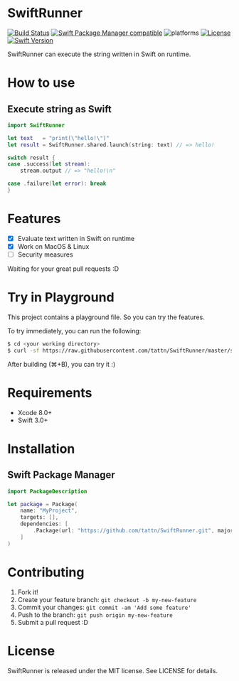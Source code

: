 SwiftRunner
===

[![Build Status](https://travis-ci.org/tattn/SwiftRunner.svg?branch=master)](https://travis-ci.org/tattn/SwiftRunner)
[![Swift Package Manager compatible](https://img.shields.io/badge/Swift%20Package%20Manager-compatible-brightgreen.svg)](https://github.com/apple/swift-package-manager)
![platforms](https://img.shields.io/badge/platforms-macOS%20%7C%20Linux-333333.svg)
[![License](https://img.shields.io/github/license/tattn/SwiftRunner.svg)]()
[![Swift Version](https://img.shields.io/badge/Swift-3.0+-F16D39.svg)](https://developer.apple.com/swift)


SwiftRunner can execute the string written in Swift on runtime.

# How to use

## Execute string as Swift

```swift
import SwiftRunner

let text   = "print(\"hello!\")"
let result = SwiftRunner.shared.launch(string: text) // => hello!

switch result {
case .success(let stream):
    stream.output // => "hello!\n"

case .failure(let error): break
}
```

# Features

- [x] Evaluate text written in Swift on runtime
- [x] Work on MacOS & Linux
- [ ] Security measures

Waiting for your great pull requests :D

# Try in Playground

This project contains a playground file. So you can try the features.

To try immediately, you can run the following:

```zsh
$ cd <your working directory>
$ curl -sf https://raw.githubusercontent.com/tattn/SwiftRunner/master/scripts/try-playground.sh | sh -s
```

After building (⌘+B), you can try it :)

# Requirements

- Xcode 8.0+
- Swift 3.0+

# Installation

## Swift Package Manager

```swift
import PackageDescription

let package = Package(
    name: "MyProject",
    targets: [],
    dependencies: [
        .Package(url: "https://github.com/tattn/SwiftRunner.git", majorVersion: 1)
    ]
)
```

# Contributing

1. Fork it!
2. Create your feature branch: `git checkout -b my-new-feature`
3. Commit your changes: `git commit -am 'Add some feature'`
4. Push to the branch: `git push origin my-new-feature`
5. Submit a pull request :D

# License

SwiftRunner is released under the MIT license. See LICENSE for details.
